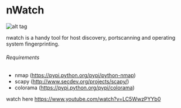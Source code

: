 # nWatch
![alt tag](http://s33.postimg.org/p27tkdo9b/nwatch.png)

nwatch is a handy tool for host discovery, portscanning and operating system fingerprinting.

###### Requirements
* nmap (https://pypi.python.org/pypi/python-nmap)
* scapy (http://www.secdev.org/projects/scapy/)
* colorama (https://pypi.python.org/pypi/colorama)

watch here https://www.youtube.com/watch?v=LC5WwzPYYb0
